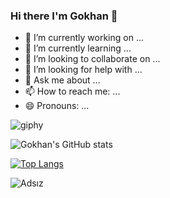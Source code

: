 ### Hi there I'm Gokhan 👋


- 🔭 I’m currently working on ...
- 🌱 I’m currently learning ...
- 👯 I’m looking to collaborate on ...
- 🤔 I’m looking for help with ...
- 💬 Ask me about ...
- 📫 How to reach me: ...
- 😄 Pronouns: ...

![giphy](https://user-images.githubusercontent.com/101811316/171291603-f58be2c2-1877-40b8-9d5c-adc5e674d62f.gif)

![Gokhan's GitHub stats](https://github-readme-stats.vercel.app/api?username=yamangokhan&show_icons=true&theme=chartreuse-dark)

[![Top Langs](https://github-readme-stats.vercel.app/api/top-langs/?username=yamangokhan&show_icons=true&theme=chartreuse-dark)](https://github.com/yamangokhan/github-readme-stats)

![Adsız](https://user-images.githubusercontent.com/101811316/171292606-4b9796b5-7934-437c-8bd1-af7888ced9e9.png)

